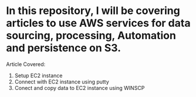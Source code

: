 # In this repository, I will be covering articles to use AWS services for data sourcing, processing, Automation and persistence on S3.
Article Covered:
1. Setup EC2 instance
2. Connect with EC2 instance using putty
3. Conect and copy data to EC2 instance using WINSCP
